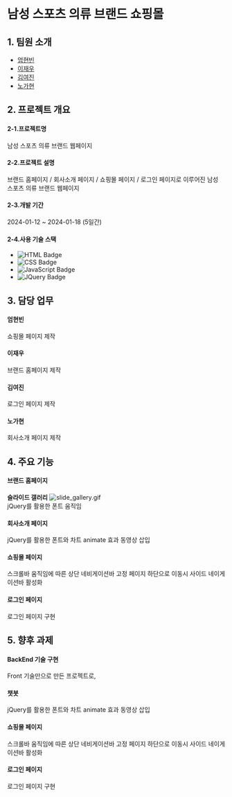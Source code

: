 # 남성 스포츠 의류 브랜드 쇼핑몰

## 1. 팀원 소개
  * [엄현빈](https://github.com/UHB4)
  * [이재우](https://github.com/unbreakablesh)
  * [김여진](https://github.com/yeojin10044)
  * [노가현](https://github.com/dashboard)

## 2. 프로젝트 개요
#### 2-1.프로젝트명  
   남성 스포츠 의류 브랜드 웹페이지
#### 2-2.프로젝트 설명
   브랜드 홈페이지 / 회사소개 페이지 / 쇼핑몰 페이지 / 로그인 페이지로 이루어진 남성 스포츠 의류 브랜드 웹페이지
#### 2-3.개발 기간
   2024-01-12 ~ 2024-01-18 (5일간)
#### 2-4.사용 기술 스택
  * ![HTML Badge](https://img.shields.io/badge/HTML5-E34F26?style=flat&logo=HTML5&logoColor=white)
  * ![CSS Badge](https://img.shields.io/badge/CSS3-1572B6?style=flat&logo=CSS3&logoColor=white)
  * ![JavaScript Badge](https://img.shields.io/badge/JavaScript-F7DF1E?style=flat&logo=JavaScript&logoColor=white)
  * ![JQuery Badge](https://img.shields.io/badge/jQuery-0769AD?style=flat&logo=jQuery&logoColor=white)

## 3. 담당 업무
#### 엄현빈 
   쇼핑몰 페이지 제작
#### 이재우
   브랜드 홈페이지 제작
   
#### 김여진
   로그인 페이지 제작 
#### 노가현
   회사소개 페이지 제작

## 4. 주요 기능
#### 브랜드 홈페이지 
   __슬라이드 갤러리__
   ![slide_gallery.gif](/imageFile/Animation1.gif)  
   jQuery를 활용한 폰트 움직임
#### 회사소개 페이지
   jQuery를 활용한 폰트와 차트 animate 효과
   동영상 삽입
#### 쇼핑몰 페이지
   스크롤바 움직임에 따른 상단 네비게이션바 고정
   페이지 하단으로 이동시 사이드 네이게이션바 활성화
#### 로그인 페이지
   로그인 페이지 구현

## 5. 향후 과제
#### BackEnd 기술 구현 
   Front 기술만으로 만든 프로젝트로, 
#### 챗봇
   jQuery를 활용한 폰트와 차트 animate 효과
   동영상 삽입
#### 쇼핑몰 페이지
   스크롤바 움직임에 따른 상단 네비게이션바 고정
   페이지 하단으로 이동시 사이드 네이게이션바 활성화
#### 로그인 페이지
   로그인 페이지 구현
